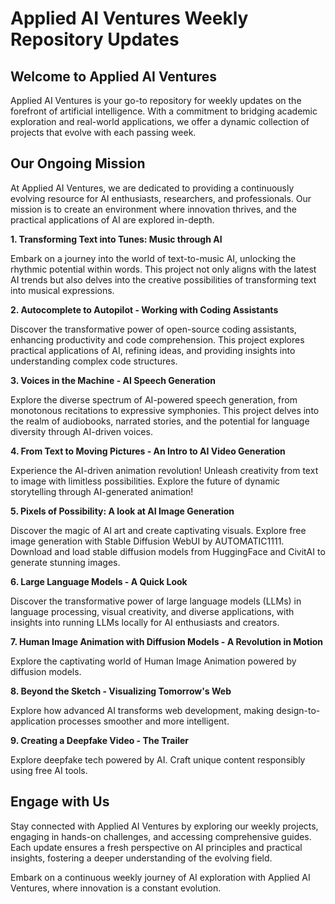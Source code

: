 # Applied AI Ventures Weekly Repository Updates

## Welcome to Applied AI Ventures

Applied AI Ventures is your go-to repository for weekly updates on the forefront of artificial intelligence. With a commitment to bridging academic exploration and real-world applications, we offer a dynamic collection of projects that evolve with each passing week.

## Our Ongoing Mission

At Applied AI Ventures, we are dedicated to providing a continuously evolving resource for AI enthusiasts, researchers, and professionals. Our mission is to create an environment where innovation thrives, and the practical applications of AI are explored in-depth.

**1. Transforming Text into Tunes: Music through AI**

Embark on a journey into the world of text-to-music AI, unlocking the rhythmic potential within words. This project not only aligns with the latest AI trends but also delves into the creative possibilities of transforming text into musical expressions.

**2. Autocomplete to Autopilot - Working with Coding Assistants**

Discover the transformative power of open-source coding assistants, enhancing productivity and code comprehension. This project explores practical applications of AI, refining ideas, and providing insights into understanding complex code structures.

**3. Voices in the Machine - AI Speech Generation**

Explore the diverse spectrum of AI-powered speech generation, from monotonous recitations to expressive symphonies. This project delves into the realm of audiobooks, narrated stories, and the potential for language diversity through AI-driven voices.

**4. From Text to Moving Pictures - An Intro to AI Video Generation**

Experience the AI-driven animation revolution! Unleash creativity from text to image with limitless possibilities. Explore the future of dynamic storytelling through AI-generated animation!

**5. Pixels of Possibility: A look at AI Image Generation**

Discover the magic of AI art and create captivating visuals. Explore free image generation with Stable Diffusion WebUI by AUTOMATIC1111. Download and load stable diffusion models from HuggingFace and CivitAI to generate stunning images.

**6. Large Language Models - A Quick Look**

Discover the transformative power of large language models (LLMs) in language processing, visual creativity, and diverse applications, with insights into running LLMs locally for AI enthusiasts and creators.

**7. Human Image Animation with Diffusion Models - A Revolution in Motion**

Explore the captivating world of Human Image Animation powered by diffusion models.

**8. Beyond the Sketch - Visualizing Tomorrow's Web**

Explore how advanced AI transforms web development, making design-to-application processes smoother and more intelligent.

**9. Creating a Deepfake Video - The Trailer**

Explore deepfake tech powered by AI. Craft unique content responsibly using free AI tools.

## Engage with Us

Stay connected with Applied AI Ventures by exploring our weekly projects, engaging in hands-on challenges, and accessing comprehensive guides. Each update ensures a fresh perspective on AI principles and practical insights, fostering a deeper understanding of the evolving field.


Embark on a continuous weekly journey of AI exploration with Applied AI Ventures, where innovation is a constant evolution.
